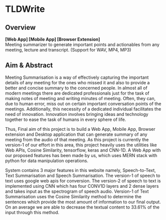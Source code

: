# TLDWrite

## Overview
<b>[Web App] [Mobile App] [Browser Extension]</b> <br/>
Meeting summarizer to generate important points and actionables from any meeting, lecture and transcript. (Support for WAV, MP4, MP3)

## Aim & Abstract
Meeting Summarisation is a way of effectively capturing the important details of any meeting for the ones who missed it and also to provide a better and concise summary to the concerned people. In almost all of modern meetings there are dedicated professionals just for the task of making notes of meeting and writing minutes of meeting. Often, they can, due to human error, miss out on certain important conversation points of the meetings. Additionally, this necessity of a dedicated individual facilitates the need of innovation. Innovation involves bringing ideas and technology together to ease the task of humans in every sphere of life.  

Thus, Final aim of this project is to build a Web App, Mobile App, Browser extension and Desktop application that can generate summary of any meeting from the audio of that meeting. As this project is currently the version-1 of our effort in this area, this project heavily uses the utilities like Web APIs, Cosine Similarity, tensorflow, keras and CNN-1D. A Web App with our proposed features has been made by us, which uses MERN stack with python for data manipulation operations.  

System contains 3 major features in this website namely, Speech-to-Text, Text Summarisation and Speech Summarisation. The version-1 of speech to text uses google web apis for conversion. The version-2 of speech to text is implemented using CNN which has four CONV1D layers and 2 dense layers and takes input as the spectrogram of speech audio. Version-1 of Text Summarisation uses the Cosine Similarity method to determine the sentences which provide the most amount of information to our final output. On an average we are able to decrease the textual content to 33.61% of the input through this method.  
